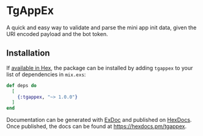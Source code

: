 # TgAppEx

A quick and easy way to validate and parse the mini app init data, given the URI encoded payload and the bot token.

## Installation

If [available in Hex](https://hex.pm/docs/publish), the package can be installed
by adding `tgappex` to your list of dependencies in `mix.exs`:

```elixir
def deps do
  [
    {:tgappex, "~> 1.0.0"}
  ]
end
```

Documentation can be generated with [ExDoc](https://github.com/elixir-lang/ex_doc)
and published on [HexDocs](https://hexdocs.pm). Once published, the docs can
be found at <https://hexdocs.pm/tgappex>.

